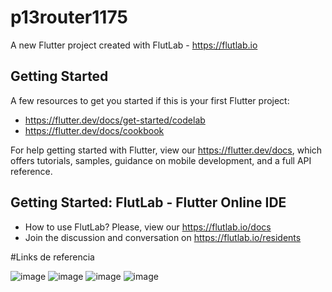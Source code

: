 # p13router1175

A new Flutter project created with FlutLab - https://flutlab.io

## Getting Started

A few resources to get you started if this is your first Flutter project:

- https://flutter.dev/docs/get-started/codelab
- https://flutter.dev/docs/cookbook

For help getting started with Flutter, view our
https://flutter.dev/docs, which offers tutorials,
samples, guidance on mobile development, and a full API reference.

## Getting Started: FlutLab - Flutter Online IDE

- How to use FlutLab? Please, view our https://flutlab.io/docs
- Join the discussion and conversation on https://flutlab.io/residents

#Links de referencia

![image](https://github.com/CampaG128/Act15_Ruta_Campa1175/assets/143743923/6b115705-736e-4794-975d-af0d2c035749)
![image](https://github.com/CampaG128/Act15_Ruta_Campa1175/assets/143743923/d2b65fc0-3aa4-4cb4-99f6-af2447a84fba)
![image](https://github.com/CampaG128/Act15_Ruta_Campa1175/assets/143743923/e2bb0cae-9a1a-424b-92fa-1ff94a7629fc)
![image](https://github.com/CampaG128/Act15_Ruta_Campa1175/assets/143743923/379a913d-918b-44a5-a86f-a759671d6fd6)

